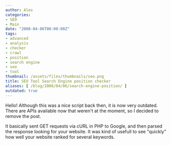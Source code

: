 ```yaml
---
author: Alex
categories:
- SEO
- Main
date: "2008-04-06T00:00:00Z"
tags:
- advanced
- analysis
- checker
- crawl
- position
- search engine
- seo
- tool
thumbnail: /assets/files/thumbnails/seo.png
title: SEO Tool Search Engine position checker
aliases: [ /blog/2008/04/06/search-engine-position/ ]
outdated: true
---
```


Hello!
Although this was a nice script back then, it is now very outdated. There are APIs available now that weren't at the moment, so I decided to remove the post.

It basically sent GET requests via cURL in PHP to Google, and then parsed the response looking for your website. It was kind of usefull to see "quickly" how well your website ranked for several keywords.
